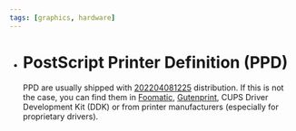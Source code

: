 ```yaml
---
tags: [graphics, hardware]
---
```


- # PostScript Printer Definition (PPD)
  
  PPD are usually shipped with [202204081225](202204081225.md) distribution. If this is not the
  case, you can find them in [Foomatic][foomatic], [Gutenprint][gutenprint], CUPS
  Driver Development Kit (DDK) or from printer manufacturers (especially for
  proprietary drivers).
  
  [foomatic]: https://openprinting.github.io/databaseintro/
  [gutenprint]: http://gimp-print.sourceforge.net/